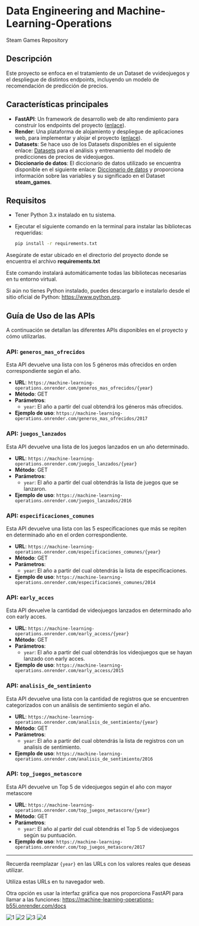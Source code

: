 # Data Engineering and Machine-Learning-Operations

Steam Games Repository

## Descripción

Este proyecto se enfoca en el tratamiento de un Dataset de vvideojuegos y el despliegue de distintos endpoints, incluyendo un modelo de recomendación de predicción de precios.

## Características principales

- **FastAPI**: Un framework de desarrollo web de alto rendimiento para construir los endpoints del proyecto ([enlace](https://fastapi.tiangolo.com)).
- **Render**: Una plataforma de alojamiento y despliegue de aplicaciones web, para implementar y alojar el proyecto ([enlace](https://render.com)).
- **Datasets**: Se hace uso de los Datasets disponibles en el siguiente enlace: [Datasets](https://drive.google.com/drive/folders/1HqBG2-sUkz_R3h1dZU5F2uAzpRn7BSpj) para el análisis y entrenamiento del modelo de predicciones de precios de videojuegos.
- **Diccionario de datos**: El diccionario de datos utilizado se encuentra disponible en el siguiente enlace: [Diccionario de datos](https://docs.google.com/spreadsheets/d/1-t9HLzLHIGXvliq56UE_gMaWBVTPfrlTf2D9uAtLGrk/edit#gid=0) y proporciona información sobre las variables y su significado en el Dataset **steam_games**.

## Requisitos

- Tener Python 3.x instalado en tu sistema.
- Ejecutar el siguiente comando en la terminal para instalar las bibliotecas requeridas:

  ```bash
  pip install -r requirements.txt
Asegúrate de estar ubicado en el directorio del proyecto donde se encuentra el archivo **requirements.txt**

Este comando instalará automáticamente todas las bibliotecas necesarias en tu entorno virtual.

Si aún no tienes Python instalado, puedes descargarlo e instalarlo desde el sitio oficial de Python: https://www.python.org.

## Guía de Uso de las APIs

A continuación se detallan las diferentes APIs disponibles en el proyecto y cómo utilizarlas.

### API: `generos_mas_ofrecidos`

Esta API devuelve una lista con los 5 géneros más ofrecidos en orden correspondiente según el año.

- **URL**: `https://machine-learning-operations.onrender.com/generos_mas_ofrecidos/{year}`
- **Método**: GET
- **Parámetros**:
  - `year`: El año a partir del cual obtendrá los géneros más ofrecidos.
- **Ejemplo de uso**: `https://machine-learning-operations.onrender.com/generos_mas_ofrecidos/2017`

### API: `juegos_lanzados`

Esta API devuelve una lista de los juegos lanzados en un año determinado.

- **URL**: `https://machine-learning-operations.onrender.com/juegos_lanzados/{year}`
- **Método**: GET
- **Parámetros**:
  - `year`: El año a partir del cual obtendrás la lista de juegos que se lanzaron.
- **Ejemplo de uso**: `https://machine-learning-operations.onrender.com/juegos_lanzados/2016`

### API: `especificaciones_comunes`

Esta API devuelve una lista con las 5 especificaciones que más se repiten en determinado año en el orden correspondiente.

- **URL**: `https://machine-learning-operations.onrender.com/especificaciones_comunes/{year}`
- **Método**: GET
- **Parámetros**:
  - `year`: El año a partir del cual obtendrás la lista de especificaciones.
- **Ejemplo de uso**: `https://machine-learning-operations.onrender.com/especificaciones_comunes/2014`

### API: `early_acces`

Esta API devuelve la cantidad de videojuegos lanzados en determinado año con early acces.

- **URL**: `https://machine-learning-operations.onrender.com/early_access/{year}`
- **Método**: GET
- **Parámetros**:
  - `year`: El año a partir del cual obtendrás los videojuegos que se hayan lanzado con early acces.
- **Ejemplo de uso**: `https://machine-learning-operations.onrender.com/early_access/2015`

### API: `analisis_de_sentimiento`

Esta API devuelve una lista con la cantidad de registros que se encuentren categorizados con un análisis de sentimiento según el año.

- **URL**: `https://machine-learning-operations.onrender.com/analisis_de_sentimiento/{year}`
- **Método**: GET
- **Parámetros**:
  - `year`: El año a partir del cual obtendrás la lista de registros con un analisis de sentimiento.
- **Ejemplo de uso**: `https://machine-learning-operations.onrender.com/analisis_de_sentimiento/2016`

### API: `top_juegos_metascore`

Esta API devuelve un Top 5 de videojuegos según el año con mayor metascore

- **URL**: `https://machine-learning-operations.onrender.com/top_juegos_metascore/{year}`
- **Método**: GET
- **Parámetros**:
  - `year`: El año al partir del cual obtendrás el Top 5 de videojuegos según su puntuación.
- **Ejemplo de uso**: `https://machine-learning-operations.onrender.com/top_juegos_metascore/2017`

---

Recuerda reemplazar `{year}` en las URLs con los valores reales que deseas utilizar.

Utiliza estas URLs en tu navegador web.

Otra opción es usar la interfaz gráfica que nos proporciona FastAPI para llamar a las funciones: https://machine-learning-operations-b55i.onrender.com/docs

![1](images/fastapiui.png)
![2](images/tryout.png)
![3](images/executeapi.png)
![4](images/result.png)